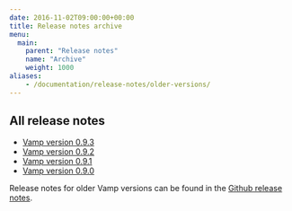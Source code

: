 ```yaml
---
date: 2016-11-02T09:00:00+00:00
title: Release notes archive
menu:
  main:
    parent: "Release notes"
    name: "Archive"
    weight: 1000
aliases:
    - /documentation/release-notes/older-versions/
---
```


## All release notes

* [Vamp version 0.9.3](/documentation/release-notes/version-0-9-3/)
* [Vamp version 0.9.2](/documentation/release-notes/version-0-9-2/)
* [Vamp version 0.9.1](/documentation/release-notes/version-0-9-1/)
* [Vamp version 0.9.0](/documentation/release-notes/version-0-9-0/)

Release notes for older Vamp versions can be found in the [Github release notes](https://github.com/magneticio/vamp/releases).
